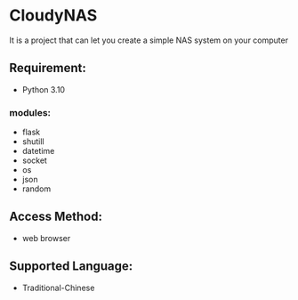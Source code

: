# CloudyNAS
It is a project that can let you create a simple NAS system on your computer

## Requirement:
- Python 3.10
### modules: 
- flask
- shutill
- datetime
- socket
- os
- json
- random

## Access Method:
- web browser

## Supported Language:
- Traditional-Chinese
